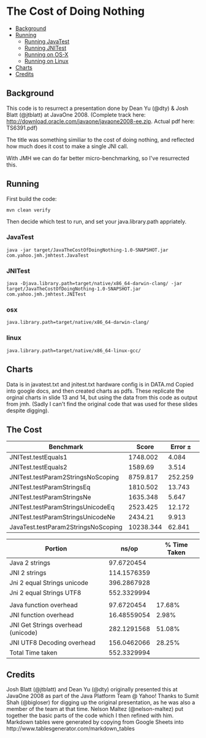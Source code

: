 The Cost of Doing Nothing
================

*   [Background](#Background)
*   [Running](#Running)
    *   [Running JavaTest](#JavaTest)
    *   [Running JNITest](#JNITest)
    *   [Running on OS-X](#osx)
    *   [Running on Linux](#linux)
*   [Charts](#Charts)
*   [Credits](#Credits)

<h2 id="Background">Background</h2>

This code is to resurrect a presentation done by Dean Yu (@dty) & Josh Blatt (@jtblatt) at JavaOne 2008.
(Complete track here: http://download.oracle.com/javaone/javaone2008-ee.zip.  Actual pdf here: TS6391.pdf)

The title was something similiar to the cost of doing nothing, and reflected how much does 
it cost to make a single JNI call.

With JMH we can do far better micro-benchmarking, so I've resurrected this.

<h2 id="Running">Running</h2>
First build the code: 

```
mvn clean verify
```

Then decide which test to run, and set your java.library.path appriately.


<h3 id="JavaTest">JavaTest</h3>

```
java -jar target/JavaTheCostOfDoingNothing-1.0-SNAPSHOT.jar com.yahoo.jmh.jmhtest.JavaTest 
```

<h3 id="JNITest">JNITest</h3>

```
java -Djava.library.path=target/native/x86_64-darwin-clang/ -jar target/JavaTheCostOfDoingNothing-1.0-SNAPSHOT.jar com.yahoo.jmh.jmhtest.JNITest 
```

<h3 id="osx">osx</h3>

```
java.library.path=target/native/x86_64-darwin-clang/
```

<h3 id="linux">linux</h3>

```
java.library.path=target/native/x86_64-linux-gcc/
```

<h2 id="Charts">Charts</h2>
Data is in javatest.txt and jnitest.txt
hardware config is in DATA.md
Copied into google docs, and then created charts as pdfs.
These replicate the orginal charts in slide 13 and 14, but using the data from this code as output from jmh.
(Sadly I can't find the original code that was used for these slides despite digging).

<h2 id="TheCost">The Cost</h2>

| Benchmark                           | Score       | Error ± |           |           | avg       | avg ns/op   |
|-------------------------------------|-------------|---------|-----------|-----------|-----------|-------------|
| JNITest.testEquals1                 | 1748.002    | 4.084   | 1743.918  | 1752.086  | 1748.002  | 572.0817253 |
| JNITest.testEquals2                 | 1589.69     | 3.514   | 1586.176  | 1593.204  | 1589.69   | 629.0534633 |
| JNITest.testParam2StringsNoScoping  | 8759.817    | 252.259 | 8507.558  | 9012.076  | 8759.817  | 114.1576359 |
| JNITest.testParamStringsEq          | 1810.502    | 13.743  | 1796.759  | 1824.245  | 1810.502  | 552.3329994 |
| JNITest.testParamStringsNe          | 1635.348    | 5.647   | 1629.701  | 1640.995  | 1635.348  | 611.490643  |
| JNITest.testParamStringsUnicodeEq   | 2523.425    | 12.172  | 2511.253  | 2535.597  | 2523.425  | 396.2867928 |
| JNITest.testParamStringsUnicodeNe   | 2434.21     | 9.913   | 2424.297  | 2444.123  | 2434.21   | 410.8108996 |
| JavaTest.testParam2StringsNoScoping | 10238.344   | 62.841  | 10175.503 | 10301.185 | 10238.344 | 97.6720454  |


| Portion                            | ns/op       | % Time Taken |
|------------------------------------|-------------|--------------|
| Java 2 strings                     | 97.6720454  |              |
| JNI 2 strings                      | 114.1576359 |              |
| Jni 2 equal Strings unicode        | 396.2867928 |              |
| Jni 2 equal Strings UTF8           | 552.3329994 |              |
|                                    |             |              |
| Java function overhead             | 97.6720454  | 17.68%       |
| JNI function overhead              | 16.48559054 | 2.98%        |
| JNI Get Strings overhead (unicode) | 282.1291568 | 51.08%       |
| JNI UTF8 Decoding overhead         | 156.0462066 | 28.25%       |
| Total Time taken                   | 552.3329994 |              |


<h2 id="Credits">Credits</h2>
Josh Blatt (@jtblatt) and Dean Yu (@dty) originally presented this at JavaOne 2008 as part of the Java Platform Team @ Yahoo!
Thanks to Sumit Shah (@bigloser) for digging up the original presentation, as he was also a member of the team at that time.
Nelson Maltez (@nelson-maltez) put together the basic parts of the code which I then refined with him.
Markdown tables were generated by copying from Google Sheets into http://www.tablesgenerator.com/markdown_tables
